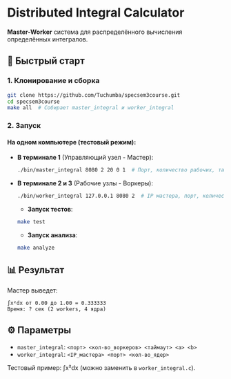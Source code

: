 # Distributed Integral Calculator  

**Master-Worker** система для распределённого вычисления определённых интегралов.  

## 🚀 Быстрый старт  

### 1. Клонирование и сборка  
```bash  
git clone https://github.com/Tuchumba/specsem3course.git
cd specsem3course 
make all  # Собирает master_integral и worker_integral  
```  

### 2. Запуск  
#### На одном компьютере (тестовый режим):  
- **В терминале 1** (Управляющий узел - Мастер):  
  ```bash  
  ./bin/master_integral 8080 2 20 0 1  # Порт, количество рабочих, таймаут(сек), a, b (отрезок интегрирования) 
  ```  
- **В терминале 2 и 3** (Рабочие узлы - Воркеры):  
  ```bash  
  ./bin/worker_integral 127.0.0.1 8080 2  # IP мастера, порт, количество ядер
  ```
  - **Запуск тестов**:  
  ```bash  
  make test
  ```
   - **Запуск aнализа**:  
  ```bash  
  make analyze
  ``` 
 

## 📊 Результат  
Мастер выведет:  
```  
∫x²dx от 0.00 до 1.00 = 0.333333  
Время: ? сек (2 workers, 4 ядра)  
```  

## ⚙️ Параметры  
- `master_integral`: `<порт> <кол-во_воркеров> <таймаут> <a> <b>`  
- `worker_integral`: `<IP_мастера> <порт> <кол-во_ядер>`  


Тестовый пример: ∫x²dx (можно заменить в `worker_integral.c`).  